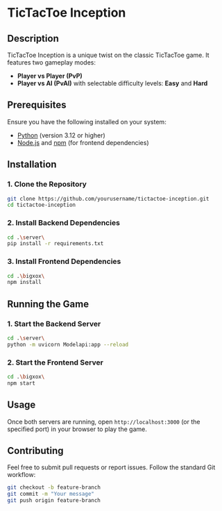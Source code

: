 # TicTacToe Inception

## Description
TicTacToe Inception is a unique twist on the classic TicTacToe game. It features two gameplay modes:
- **Player vs Player (PvP)**
- **Player vs AI (PvAI)** with selectable difficulty levels: **Easy** and **Hard**

## Prerequisites
Ensure you have the following installed on your system:

- [Python](https://www.python.org/downloads/) (version 3.12 or higher)
- [Node.js](https://nodejs.org/) and [npm](https://www.npmjs.com/) (for frontend dependencies)

## Installation

### 1. Clone the Repository
```sh
git clone https://github.com/yourusername/tictactoe-inception.git
cd tictactoe-inception
```

### 2. Install Backend Dependencies
```sh
cd .\server\
pip install -r requirements.txt
```

### 3. Install Frontend Dependencies
```sh
cd .\bigxox\
npm install
```

## Running the Game

### 1. Start the Backend Server
```sh
cd .\server\
python -m uvicorn Modelapi:app --reload
```

### 2. Start the Frontend Server
```sh
cd .\bigxox\
npm start
```

## Usage
Once both servers are running, open `http://localhost:3000` (or the specified port) in your browser to play the game.

## Contributing
Feel free to submit pull requests or report issues. Follow the standard Git workflow:
```sh
git checkout -b feature-branch
git commit -m "Your message"
git push origin feature-branch
```
